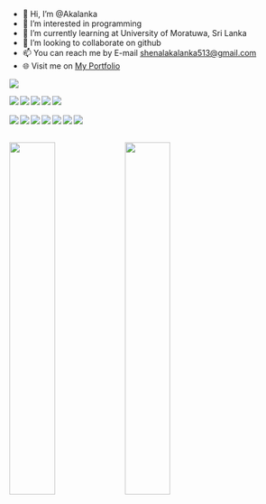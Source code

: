 - 👋 Hi, I’m @Akalanka
- 👀 I’m interested in programming
- 🌱 I’m currently learning at University of Moratuwa, Sri Lanka
- 💞️ I’m looking to collaborate on github
- 📫 You can reach me by E-mail shenalakalanka513@gmail.com
- 🌐 Visit me on [My Portfolio](https://shenalakalanka-official.blogspot.com)

[<img  src = "https://img.shields.io/badge/Blogger-FF5722?style=for-the-badge&logo=blogger&logoColor=white">](https://shenalakalanka-official.blogspot.com)

  <p>
<!--- IDE --->
<img align = "left" src = "https://img.shields.io/badge/Android%20Studio-3DDC84.svg?style=for-the-badge&logo=android-studio&logoColor=white">
<img align = "left" src = "https://img.shields.io/badge/pycharm-143?style=for-the-badge&logo=pycharm&logoColor=black&color=black&labelColor=green">
<img align = "left" src = "https://img.shields.io/badge/Visual%20Studio-5C2D91.svg?style=for-the-badge&logo=visual-studio&logoColor=white">
<img align = "left" src = "https://img.shields.io/badge/NetBeansIDE-1B6AC6.svg?style=for-the-badge&logo=apache-netbeans-ide&logoColor=white">
<img align = "left" src = "https://img.shields.io/badge/Visual%20Studio%20Code-0078d7.svg?style=for-the-badge&logo=visual-studio-code&logoColor=white">
   <p />

 <br />

 <br />
 <!--- LANGUAGES --->
<img align = "left"  src = "https://img.shields.io/badge/c%23-%23239120.svg?style=for-the-badge&logo=c-sharp&logoColor=white">
<img align = "left"  src = "https://img.shields.io/badge/java-%23ED8B00.svg?style=for-the-badge&logo=java&logoColor=white">
<img align = "left"  src = "https://img.shields.io/badge/python-3670A0?style=for-the-badge&logo=python&logoColor=ffdd54">
<img align = "left" src = "https://img.shields.io/badge/c-%2300599C.svg?style=for-the-badge&logo=c&logoColor=white">
<img align = "left" src = "https://img.shields.io/badge/dart-%230175C2.svg?style=for-the-badge&logo=dart&logoColor=white">
<img align = "left" src = "https://img.shields.io/badge/html5-%23E34F26.svg?style=for-the-badge&logo=html5&logoColor=white">
<img align = "left" src = "https://img.shields.io/badge/kotlin-%230095D5.svg?style=for-the-badge&logo=kotlin&logoColor=white  ">

 

<p>
  <br />

 <br />
 
 <img align = "left" width = "40%" src = "https://github-readme-stats.vercel.app/api/top-langs/?username=Akalanka-00&layout=compact">
 
<img align="left" width = "40%" src = "https://github-readme-stats.vercel.app/api?username=Akalanka-00&&show_icons=true&title_color=ffffff&icon_color=bb2acf&text_color=daf7dc&bg_color=151515">

<p />
 <br />
 


<!---
Akalanka-00/Akalanka-00 is a ✨ special ✨ repository because its `README.md` (this file) appears on your GitHub profile.
You can click the Preview link to take a look at your changes.
--->
